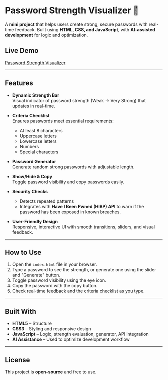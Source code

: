 # Password Strength Visualizer 🔐

A **mini project** that helps users create strong, secure passwords with real-time feedback. Built using **HTML, CSS, and JavaScript**, with **AI-assisted development** for logic and optimization.

## Live Demo
[Password Strength Visualizer](https://p-sushanth.github.io/Password-Strength-Visualizer/)

---

## Features

- **Dynamic Strength Bar**  
  Visual indicator of password strength (Weak → Very Strong) that updates in real-time.

- **Criteria Checklist**  
  Ensures passwords meet essential requirements:  
  - At least 8 characters  
  - Uppercase letters  
  - Lowercase letters  
  - Numbers  
  - Special characters

- **Password Generator**  
  Generate random strong passwords with adjustable length.

- **Show/Hide & Copy**  
  Toggle password visibility and copy passwords easily.

- **Security Checks**  
  - Detects repeated patterns  
  - Integrates with **Have I Been Pwned (HIBP) API** to warn if the password has been exposed in known breaches.

- **User-Friendly Design**  
  Responsive, interactive UI with smooth transitions, sliders, and visual feedback.

---

## How to Use

1. Open the `index.html` file in your browser.  
2. Type a password to see the strength, or generate one using the slider and "Generate" button.  
3. Toggle password visibility using the eye icon.  
4. Copy the password with the copy button.  
5. Check real-time feedback and the criteria checklist as you type.  

---

## Built With

- **HTML5** – Structure  
- **CSS3** – Styling and responsive design  
- **JavaScript** – Logic, strength evaluation, generator, API integration  
- **AI Assistance** – Used to optimize development workflow

---

## License

This project is **open-source** and free to use.

